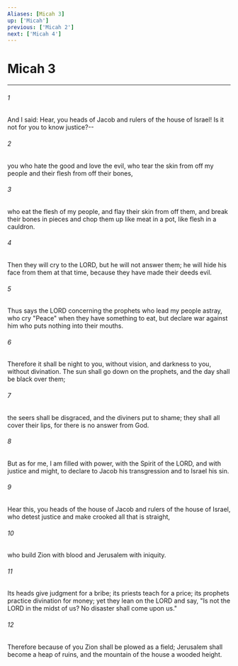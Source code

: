 ```yaml
---
Aliases: [Micah 3]
up: ['Micah']
previous: ['Micah 2']
next: ['Micah 4']
---
```

# Micah 3
***



###### 1 
And I said: Hear, you heads of Jacob and rulers of the house of Israel! Is it not for you to know justice?-- 

###### 2 
you who hate the good and love the evil, who tear the skin from off my people and their flesh from off their bones, 

###### 3 
who eat the flesh of my people, and flay their skin from off them, and break their bones in pieces and chop them up like meat in a pot, like flesh in a cauldron. 

###### 4 
Then they will cry to the LORD, but he will not answer them; he will hide his face from them at that time, because they have made their deeds evil. 

###### 5 
Thus says the LORD concerning the prophets who lead my people astray, who cry "Peace" when they have something to eat, but declare war against him who puts nothing into their mouths. 

###### 6 
Therefore it shall be night to you, without vision, and darkness to you, without divination. The sun shall go down on the prophets, and the day shall be black over them; 

###### 7 
the seers shall be disgraced, and the diviners put to shame; they shall all cover their lips, for there is no answer from God. 

###### 8 
But as for me, I am filled with power, with the Spirit of the LORD, and with justice and might, to declare to Jacob his transgression and to Israel his sin. 

###### 9 
Hear this, you heads of the house of Jacob and rulers of the house of Israel, who detest justice and make crooked all that is straight, 

###### 10 
who build Zion with blood and Jerusalem with iniquity. 

###### 11 
Its heads give judgment for a bribe; its priests teach for a price; its prophets practice divination for money; yet they lean on the LORD and say, "Is not the LORD in the midst of us? No disaster shall come upon us." 

###### 12 
Therefore because of you Zion shall be plowed as a field; Jerusalem shall become a heap of ruins, and the mountain of the house a wooded height.
